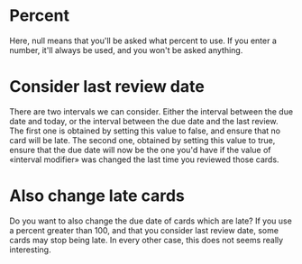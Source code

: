 # Percent

Here, null means that you'll be asked what percent to use. If you enter a number, it'll always be used, and you won't be asked anything.

# Consider last review date

There are two intervals we can consider. Either the interval between the due date and today, or the interval between the due date and the last review. The first one is obtained by setting this value to false, and ensure that no card will be late. The second one, obtained by setting this value to true, ensure that the due date will now be the one you'd have if the value of «interval modifier» was changed the last time you reviewed those cards.

# Also change late cards

Do you want to also change the due date of cards which are late? If you use a percent greater than 100, and that you consider last review date, some cards may stop being late. In every other case, this does not seems really interesting.
